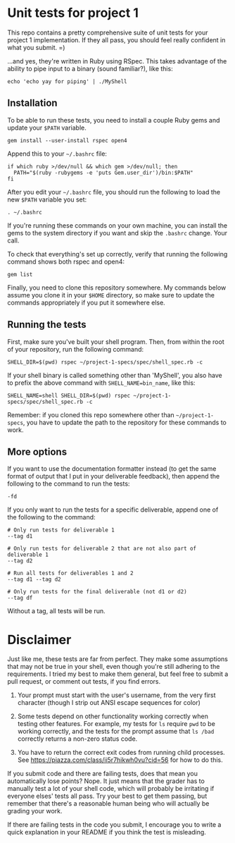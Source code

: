 # Unit tests for project 1

This repo contains a pretty comprehensive suite of unit tests for your project
1 implementation. If they all pass, you should feel really confident in what you
submit. =)

...and yes, they're written in Ruby using RSpec. This takes advantage of the
ability to pipe input to a binary (sound familiar?), like this:

```
echo 'echo yay for piping' | ./MyShell
```

## Installation

To be able to run these tests, you need to install a couple Ruby gems and update
your `$PATH` variable.

```
gem install --user-install rspec open4
```

Append this to your `~/.bashrc` file:

```
if which ruby >/dev/null && which gem >/dev/null; then
  PATH="$(ruby -rubygems -e 'puts Gem.user_dir')/bin:$PATH"
fi
```

After you edit your `~/.bashrc` file, you should run the following to load the
new `$PATH` variable you set:

`. ~/.bashrc`

If you're running these commands on your own machine, you can install the gems
to the system directory if you want and skip the `.bashrc` change. Your call.

To check that everything's set up correctly, verify that running the following
command shows both rspec and open4:

```
gem list
```

Finally, you need to clone this repository somewhere. My commands below assume
you clone it in your `$HOME` directory, so make sure to update the commands
appropriately if you put it somewhere else.

## Running the tests

First, make sure you've built your shell program. Then, from within the root of
your repository, run the following command:

```
SHELL_DIR=$(pwd) rspec ~/project-1-specs/spec/shell_spec.rb -c
```

If your shell binary is called something other than 'MyShell', you also have to
prefix the above command with `SHELL_NAME=bin_name`, like this:

```
SHELL_NAME=shell SHELL_DIR=$(pwd) rspec ~/project-1-specs/spec/shell_spec.rb -c
```

Remember: if you cloned this repo somewhere other than `~/project-1-specs`, you
have to update the path to the repository for these commands to work.

## More options

If you want to use the documentation formatter instead (to get the same format
of output that I put in your deliverable feedback), then append the following to
the command to run the tests:

`-fd`

If you only want to run the tests for a specific deliverable, append one of the
following to the command:

```
# Only run tests for deliverable 1
--tag d1

# Only run tests for deliverable 2 that are not also part of deliverable 1
--tag d2

# Run all tests for deliverables 1 and 2
--tag d1 --tag d2

# Only run tests for the final deliverable (not d1 or d2)
--tag df
```

Without a tag, all tests will be run.

# Disclaimer

Just like me, these tests are far from perfect. They make some assumptions that
may not be true in your shell, even though you're still adhering to the
requirements. I tried my best to make them general, but feel free to submit a
pull request, or comment out tests, if you find errors.

  1. Your prompt must start with the user's username, from the very first
     character (though I strip out ANSI escape sequences for color)

  2. Some tests depend on other functionality working correctly when testing
     other features. For example, my tests for `ls` require `pwd` to be working
     correctly, and the tests for the prompt assume that `ls /bad` correctly
     returns a non-zero status code.

  3. You have to return the correct exit codes from running child processes. See
     https://piazza.com/class/ii5r7hikwh0vu?cid=56 for how to do this.

If you submit code and there are failing tests, does that mean you automatically
lose points? Nope. It just means that the grader has to manually test a lot of
your shell code, which will probably be irritating if everyone elses' tests all
pass. Try your best to get them passing, but remember that there's a reasonable
human being who will actually be grading your work.

If there are failing tests in the code you submit, I encourage you to write a
quick explanation in your README if you think the test is misleading.
